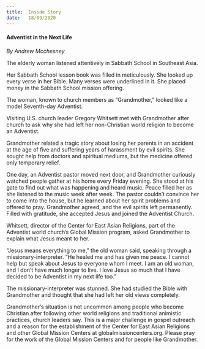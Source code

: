 ```yaml
---
title:  Inside Story
date:   18/09/2020
---
```


#### Adventist in the Next Life

_By Andrew Mcchesney_

The elderly woman listened attentively in Sabbath School in Southeast Asia.

Her Sabbath School lesson book was filled in meticulously. She looked up every verse in her Bible. Many verses were underlined in it. She placed money in the Sabbath School mission offering.

The woman, known to church members as “Grandmother,” looked like a model Seventh-day Adventist.

Visiting U.S. church leader Gregory Whitsett met with Grandmother after church to ask why she had left her non-Christian world religion to become an Adventist.

Grandmother related a tragic story about losing her parents in an accident at the age of five and suffering years of harassment by evil spirits. She sought help from doctors and spiritual mediums, but the medicine offered only temporary relief.

One day, an Adventist pastor moved next door, and Grandmother curiously watched people gather at his home every Friday evening. She stood at his gate to find out what was happening and heard music. Peace filled her as she listened to the music week after week. The pastor couldn’t convince her to come into the house, but he learned about her spirit problems and offered to pray. Grandmother agreed, and the evil spirits left permanently. Filled with gratitude, she accepted Jesus and joined the Adventist Church.

Whitsett, director of the Center for East Asian Religions, part of the Adventist world church’s Global Mission program, asked Grandmother to explain what Jesus meant to her.

“Jesus means everything to me,” the old woman said, speaking through a missionary-interpreter. “He healed me and has given me peace. I cannot help but speak about Jesus to everyone whom I meet. I am an old woman, and I don’t have much longer to live. I love Jesus so much that I have decided to be Adventist in my next life too.”

The missionary-interpreter was stunned. She had studied the Bible with Grandmother and thought that she had left her old views completely.

Grandmother’s situation is not uncommon among people who become Christian after following other world religions and traditional animistic practices, church leaders say. This is a major challenge in gospel outreach and a reason for the establishment of the Center for East Asian Religions and other Global Mission Centers at globalmissioncenters.org. Please pray for the work of the Global Mission Centers and for people like Grandmother.